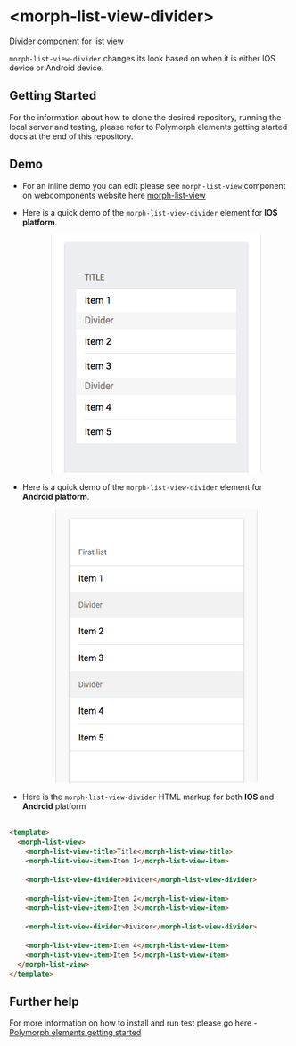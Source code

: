 # \<morph-list-view-divider\>

Divider component for list view

`morph-list-view-divider` changes its look based on when it is either IOS device or Android device.

## Getting Started

For the information about how to clone the desired repository, running the local server and testing, please refer to Polymorph elements getting started docs at the end of this repository.

## Demo

- For an inline demo you can edit please see `morph-list-view` component on webcomponents website here [morph-list-view]

- Here is a quick demo of the `morph-list-view-divider` element for **IOS platform**.

  <p align="center">
    <img src="demo-images/ios-divider-inside-view-demo.png" alt="IOS morph-list-view-divider demo"/>
  </p>

- Here is a quick demo of the `morph-list-view-divider` element for **Android platform**.

  <p align="center">
    <img src="demo-images/android-divider-inside-view-demo.png" alt="Android morph-list-view-divider demo"/>
  </p>

- Here is the `morph-list-view-divider` HTML markup for both **IOS** and **Android** platform

```html

<template>
  <morph-list-view>
    <morph-list-view-title>Title</morph-list-view-title>
    <morph-list-view-item>Item 1</morph-list-view-item>

    <morph-list-view-divider>Divider</morph-list-view-divider>

    <morph-list-view-item>Item 2</morph-list-view-item>
    <morph-list-view-item>Item 3</morph-list-view-item>

    <morph-list-view-divider>Divider</morph-list-view-divider>

    <morph-list-view-item>Item 4</morph-list-view-item>
    <morph-list-view-item>Item 5</morph-list-view-item>
  </morph-list-view>
</template>

```

## Further help

For more information on how to install and run test please go here - [Polymorph elements getting started]

[Polymorph elements getting started]: https://github.com/moduware/polymorph-components/blob/master/INFO.md

[morph-list-view]: https://www.webcomponents.org/element/moduware/morph-list-view
